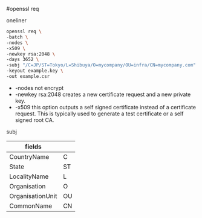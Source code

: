 
#openssl req

oneliner

```bash
openssl req \
-batch \
-nodes \
-x509 \
-newkey rsa:2048 \
-days 3652 \
-subj "/C=JP/ST=Tokyo/L=Shibuya/O=mycompany/OU=infra/CN=mycompany.com" \
-keyout example.key \
-out example.csr 
```

* -nodes not encrypt
* -newkey rsa:2048 creates a new certificate request and a new private key.
* -x509 this option outputs a self signed certificate instead of a certificate request. This is typically used to generate a test certificate or a self signed root CA.





subj

|       fields     |   |
|------------------|---|
| CountryName      | C |
| State            | ST|
| LocalityName     | L |
| Organisation     | O |
| OrganisationUnit | OU|
| CommonName       | CN|
